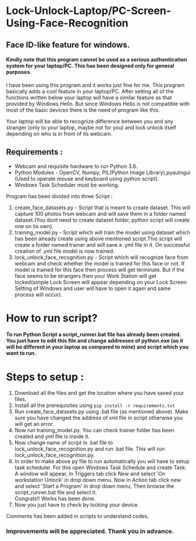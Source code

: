 # Lock-Unlock-Laptop/PC-Screen-Using-Face-Recognition
## Face ID-like feature for windows.
#### Kindly note that this program cannot be used as a serious authentication system for your laptop/PC. This has been designed only for general purposes. 

I have been using this program and it works just fine for me.
This program basically adds a cool feature in your laptop/PC. After setting all of the functions written below your laptop will have a similar feature as that provided by Windows Hello.
But since Windows Hello is not compatible with most of the basic devices there is the need of program like this.

Your laptop will be able to recognize difference between you and any stranger (only to your laptop, maybe not for you) and lock unlock itself depending on who is in front of its webcam.

## Requirements :
* Webcam and requisite hardware to run Python 3.6.
* Python Modules - OpenCV, Numpy, PIL(Python Image Library),pyautogui (Used to operate mouse and keyboard using python script).
* Windows Task Scheduler must be working.

Program has been divided into three Script :
1) create_face_datasets.py - Script that is meant to create dataset. This will capture 100 photos from webcam and will save them in a folder named dataset.(You dont need to create dataset folder, python script will create one on its own).
2) training_model.py - Script which will train the model using dataset which has been already create using above mentioned script.This script will create a folder named trainer and will save a .yml file in it. On successful creation of .yml file model is now trained.
3) lock_unlock_face_recognition.py - Script which will recognize face from webcam and check whether the model is trained for this face or not. If model is trained for this face then process will get terminate. But if the face seems to be strangers then your Work Station will get locked(simple Lock Screen will appear depending on your Lock Screen Setting of Windows and user will have to open it again and same process will occur).

# How to run script?
####  To run Python Script a script_runner.bat file has already been created. You just have to edit this file and change addresses of python.exe (as it will be different in your laptop as compared to mine) and script which you want to run.

# Steps to setup : 

1) Download all the files and get the location where you have saved your files. 
2) Install all the prerequisites using ```pip install -r requirements.txt```
3) Run create_face_datasets.py using .bat file (as mentioned above). Make sure you have changed the address of xml file in script otherwise you will get an error. 
4) Now run training_model.py. You can check trainer folder has been created and yml file is inside it.
5) Now change name of script in .bat file to lock_unlock_face_recognition.py and run .bat file. This will run lock_unlock_face_recognition.py. 
6) In order to make above py file to run automatically you will have to setup task scheduler. For this open Windows Task Schedule and create Task. A window will appear, in Triggers tab click New and select 'On workstation Unlock' in drop down menu.
Now in Action tab click new and select 'Start a Program' in drop down menu, Then browse the script_runner.bat file and select it.         
Congrats!! Works has been done.
7) Now you just have to check by locking your device.

Comments has been added in scripts to understand codes.

### Improvements will be appreciated. Thank you in advance.
